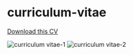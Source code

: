 # curriculum-vitae

[Download this CV](https://github.com/itsmecevi/curriculum-vitae/blob/master/Curriculum%20Vitae.pdf)


![curriculum vitae-1](https://user-images.githubusercontent.com/27078712/41173514-839180a4-6b57-11e8-8b7d-9d1c1b6df8df.jpg)
![curriculum vitae-2](https://user-images.githubusercontent.com/27078712/41173515-83bb0e4c-6b57-11e8-9a78-57cdfc37fc3e.jpg)


